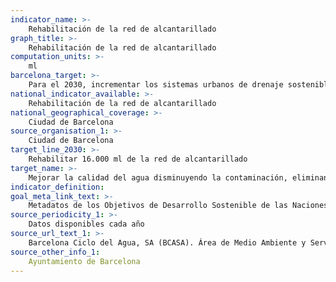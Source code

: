 ```yaml
---
indicator_name: >-
    Rehabilitación de la red de alcantarillado  
graph_title: >-
    Rehabilitación de la red de alcantarillado  
computation_units: >-
    ml
barcelona_target: >-
    Para el 2030, incrementar los sistemas urbanos de drenaje sostenible y el aprovechamiento de las aguas freáticas
national_indicator_available: >-
    Rehabilitación de la red de alcantarillado  
national_geographical_coverage: >-
    Ciudad de Barcelona
source_organisation_1: >-
    Ciudad de Barcelona
target_line_2030: >-
    Rehabilitar 16.000 ml de la red de alcantarillado
target_name: >-
    Mejorar la calidad del agua disminuyendo la contaminación, eliminando los vertidos y minimizando la descarga de materiales y productos químicos peligrosos, así como reduciendo a la mitad el porcentaje de aguas residuales sin tratar y aumentando considerablemente a escala mundial el reciclaje y la reutilización en condiciones de seguridad
indicator_definition:
goal_meta_link_text: >-
    Metadatos de los Objetivos de Desarrollo Sostenible de las Naciones Unidas (pdf 894kB)
source_periodicity_1: >-
    Datos disponibles cada año
source_url_text_1: >-
    Barcelona Ciclo del Agua, SA (BCASA). Área de Medio Ambiente y Servicios Urbanos 
source_other_info_1:
	Ayuntamiento de Barcelona
---
```

